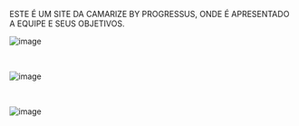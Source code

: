 ESTE É UM SITE DA CAMARIZE BY PROGRESSUS, ONDE É APRESENTADO A EQUIPE E SEUS OBJETIVOS.

![image](https://github.com/joaovitor101/CAMARIZE-BY-PROGRESSUS/assets/99661944/91ed5815-f5f2-412b-b513-62ad51a7f5df)

<br>

![image](https://github.com/joaovitor101/CAMARIZE-BY-PROGRESSUS/assets/99661944/4b7853b2-5dff-480c-ad7b-1cd6f3932708)


<br>

![image](https://github.com/joaovitor101/CAMARIZE-BY-PROGRESSUS/assets/99661944/9668a80a-7862-4902-ad81-82eac1c2b5f8)


